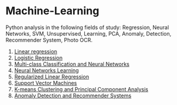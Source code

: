# Machine-Learning
Python analysis in the following fields of study:
Regression, Neural Networks, SVM, Unsupervised, Learning, PCA, Anomaly, Detection, Recommender System, Photo OCR.

 1. [Linear regression](https://github.com/Filip-231/Machine-Learning/blob/main/1.%20Linear%20regression/1.%20Linear%20regression.ipynb)
 2. [Logistic Regression](https://github.com/Filip-231/Machine-Learning/blob/main/2.%20Logistic%20Regression/2.%20Logistic%20Regression.ipynb)
 3. [Multi-class Classification and Neural Networks](https://github.com/Filip-231/Machine-Learning/blob/main/3.%20Multi-class%20Classification%20and%20Neural%20Networks/3.%20Multi-class%20Classification%20and%20Neural%20Networks.ipynb)
 4. [Neural Networks Learning](https://github.com/Filip-231/Machine-Learning/blob/main/4.%20Neural%20Networks%20Learning/4.%20Neural%20Networks%20Learning.ipynb)
 5. [Regularized Linear Regression](https://github.com/Filip-231/Machine-Learning/blob/main/5.%20Regularized%20Linear%20Regression/5.%20Regularized%20Linear%20Regression.ipynb)
 6. [Support Vector Machines](https://github.com/Filip-231/Machine-Learning/blob/main/6.%20Support%20Vector%20Machines/6.%20Support%20Vector%20Machines.ipynb)
 7. [K-means Clustering and Principal Component Analysis](https://github.com/Filip-231/Machine-Learning/blob/main/7.%20K-means%20Clustering%20and%20Principal%20Component%20Analysis/7.%20K-means%20Clustering%20and%20Principal%20Component%20Analysis.ipynb)
 8. [Anomaly Detection and Recommender Systems](https://github.com/Filip-231/Machine-Learning/blob/main/8.%20Anomaly%20Detection%20and%20Recommender%20Systems/8.%20Anomaly%20Detection%20and%20Recommender%20Systems.ipynb)
